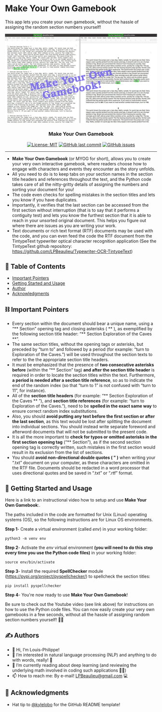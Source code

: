# Make Your Own Gamebook
This app lets you create your own gamebook, without the hassle of assigning the random section numbers yourself!

![Image RTF basic mode](https://github.com/LPBeaulieu/Make-Your-Own-Gamebook/blob/main/Make%20Your%20Own%20Gamebook%20Screenshot.jpg)
<h3 align="center">Make Your Own Gamebook</h3>
<div align="center">
  
  [![License: MIT](https://img.shields.io/badge/License-MIT-brightgreen.svg)](https://github.com/LPBeaulieu/TintypeText/blob/main/LICENSE)
  [![GitHub last commit](https://img.shields.io/github/last-commit/LPBeaulieu/TintypeText)](https://github.com/LPBeaulieu/TintypeText)
  [![GitHub issues](https://img.shields.io/github/issues/LPBeaulieu/TintypeText)](https://github.com/LPBeaulieu/TintypeText)
  
</div>

---

- <b>Make Your Own Gamebook</b> (or MYOG for short), allows you to create your very own interactive gamebook, where readers choose how to engage with characters and events they encounter as the story unfolds. 
- All you need to do is to keep tabs on your section names in the section title headers and references throughout the text, and the Python code takes care of all the nitty-gritty details of assigning the numbers and sorting your document for you! 
- The code even checks for spelling mistakes in the section titles and lets you know if you have duplicates. 
- Importantly, it verifies that the last section can be accessed from the first section without interruption (that is to say that it performs a contiguity test) and lets you know the furthest section that it is able to reach in your unsorted original document. This helps you figure out where there are issues as you are writing your work. 
- Text documents or rich text format (RTF) documents may be used with the code, and you can even feed the code the RTF document from the TintypeText typewriter optical character recognition application (See the TintypeText github repository: https://github.com/LPBeaulieu/Typewriter-OCR-TintypeText)

## 📝 Table of Contents
- [Important Pointers](#Important_Pointers)
- [Getting Started and Usage](#getting_started)
- [Author](#author)
- [Acknowledgments](#acknowledgments)

## ⛓️ Important Pointers <a name = "Important_Pointers"></a>
- Every section within the document should bear a unique name, using a “** Section” opening tag and closing asterisks ( ** ), as exemplified by the following section title header: “** Section Exploration of the Caves **”.
- The same section titles, without the opening tags or asterisks, but preceded by “turn to” and followed by a period (for example: “turn to Exploration of the Caves.”) will be used throughout the section texts to refer to the the appropriate section title headers.
- It must be emphasized that the presence of <b>two consecutive asterisks before</b> (within the “** Section”  tag) <b>and after the section title header</b> is required in order to locate the section titles within the text. Furthermore, <b>a period is needed after a section title reference</b>, so as to indicate the end of the random index (so that “turn to 1” is not confused with “turn to 11”, for instance).
- All of the <b>section title headers</b> (for example: “** Section Exploration of the Caves ** ”), and <b>section title references</b> (for example: “turn to Exploration of the Caves.”), need to be <b>spelled in the exact same way</b> to ensure correct random index substitutions.
- Also, you should <b>avoid putting any text before the first section or after the last section</b>, as this text would be lost after splitting the document into individual sections. You should instead write separate foreword and afterword documents that will not be submitted to the present code.
- It is all the more important to <b>check for typos or omitted asterisks in the first section opening tag</b> (“** Section”), as if the second section opening tag is correctly written, such mistakes in the first section would result in its exclusion from the list of sections.
- You should <b>avoid non-directional double quotes ( " )</b> when writing your “.txt” document on your computer, as these characters are omitted in the RTF file. Documents should be redacted in a word processor that uses directional quotes and be saved in “.txt” or “.rtf” format.

## 🏁 Getting Started and Usage<a name = "getting_started"></a>

Here is a link to an instructional video how to setup and use <b>Make Your Own Gamebook</b>:.

The paths included in the code are formatted for Unix (Linux) operating systems (OS), so the following instructions are for Linux OS environments.

<b>Step 1</b>- Create a virtual environment (called <i>env</i>) in your working folder:
```
python3 -m venv env
```

<b>Step 2</b>- Activate the <i>env</i> virtual environment <b>(you will need to do this step every time you use the Python code files)</b> 
in your working folder:
```
source env/bin/activate
```

<b>Step 3</b>- Install the required <b>SpellChecker</b> module (https://pypi.org/project/pyspellchecker/) to spellcheck the section titles:
```
pip install pyspellchecker
```

<b>Step 4</b>- You're now ready to use <b>Make Your Own Gamebook</b>! 

Be sure to check out the Youtube video (see link above) for instructions on how to use the Python code files. You can now easily create your very own gamebooks in a few seconds, without all the hassle of assigning random section numbers yourself! 🎉📖 
  
## ✍️ Authors <a name = "author"></a>
- 👋 Hi, I’m Louis-Philippe!
- 👀 I’m interested in natural language processing (NLP) and anything to do with words, really! 📝
- 🌱 I’m currently reading about deep learning (and reviewing the underlying math involved in coding such applications 🧮😕)
- 📫 How to reach me: By e-mail! LPBeaulieu@gmail.com 💻


## 🎉 Acknowledgments <a name = "acknowledgments"></a>
- Hat tip to [@kylelobo](https://github.com/kylelobo) for the GitHub README template!

<!---
LPBeaulieu/LPBeaulieu is a ✨ special ✨ repository because its `README.md` (this file) appears on your GitHub profile.
You can click the Preview link to take a look at your changes.
--->
